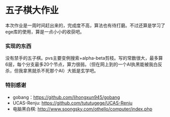# 五子棋大作业
本次作业是一周时间赶出来的，完成度不高，算法也有待打磨。不过还算是学习了ege库的使用，算是一点小小的收获吧。

### 实现的东西
没有禁手的五子棋。pvs主要变例搜索+alpha-beta剪枝。写的常数很大，最多算6层，每个分支最多20个节点，算力很弱。（但在网上到的一个AI执黑能被我白反杀，但我拿黑就杀不死那个AI）大抵是玄学吧。

### 特别感谢
+ gobang：<https://github.com/lihongxun945/gobang>
+ UCAS-Renju: <https://github.com/tututugege/UCAS-Renju>
+ 电脑黑白棋: <http://www.soongsky.com/othello/computer/index.php>